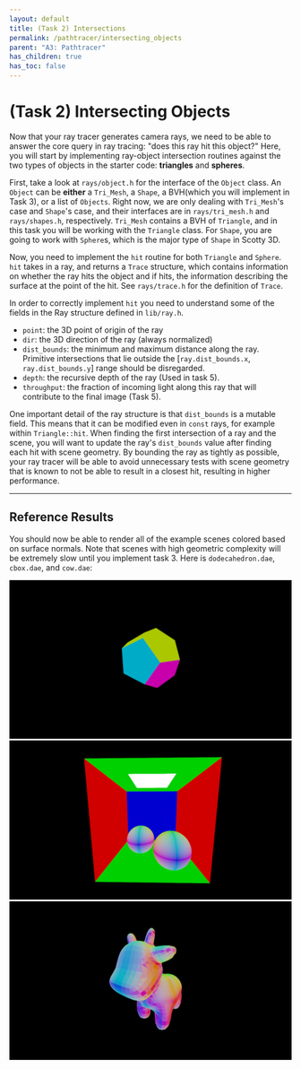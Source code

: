 ```yaml
---
layout: default
title: (Task 2) Intersections
permalink: /pathtracer/intersecting_objects
parent: "A3: Pathtracer"
has_children: true
has_toc: false
---
```


# (Task 2) Intersecting Objects

Now that your ray tracer generates camera rays, we need to be able to answer the core query in ray tracing: "does this ray hit this object?" Here, you will start by implementing ray-object intersection routines against the two types of objects in the starter code: **triangles** and **spheres**.

First, take a look at `rays/object.h` for the interface of the `Object` class. An `Object` can be **either** a `Tri_Mesh`, a `Shape`, a BVH(which you will implement in Task 3), or a list of `Objects`. Right now, we are only dealing with `Tri_Mesh`'s case and `Shape`'s case, and their interfaces are in `rays/tri_mesh.h`  and `rays/shapes.h`, respectively. `Tri_Mesh` contains a BVH of `Triangle`, and in this task you will be working with the `Triangle` class. For `Shape`, you are going to work with `Sphere`s, which is the major type of `Shape` in Scotty 3D.

Now, you need to implement the `hit` routine for both `Triangle` and `Sphere`. `hit` takes in a ray, and returns a `Trace` structure, which contains information on whether the ray hits the object and if hits, the information describing the surface at the point of the hit. See `rays/trace.h` for the definition of `Trace`.

In order to correctly implement `hit` you need to understand some of the fields in the Ray structure defined in `lib/ray.h`.

* `point`: the 3D point of origin of the ray
* `dir`: the 3D direction of the ray (always normalized)
* `dist_bounds`: the minimum and maximum distance along the ray. Primitive intersections that lie outside the [`ray.dist_bounds.x`, `ray.dist_bounds.y`] range should be disregarded.
* `depth`: the recursive depth of the ray (Used in task 5).
* `throughput`: the fraction of incoming light along this ray that will contribute to the final image (Task 5).

One important detail of the ray structure is that `dist_bounds` is a mutable field. This means that it can be modified even in `const` rays, for example within `Triangle::hit`. When finding the first intersection of a ray and the scene, you will want to update the ray's `dist_bounds` value after finding each hit with scene geometry. By bounding the ray as tightly as possible, your ray tracer will be able to avoid unnecessary tests with scene geometry that is known to not be able to result in a closest hit, resulting in higher performance.

---

## Reference Results

You should now be able to render all of the example scenes colored based on surface normals. Note that scenes with high geometric complexity will be extremely slow until you implement task 3. Here is `dodecahedron.dae`, `cbox.dae`, and `cow.dae`:

![dodecahedron](images/dodecahedron_normals.png)
![cbox](images/cbox_normals.png)
![cow](images/cow_normals.png)

